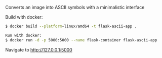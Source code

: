 Converts an image into ASCII symbols with a minimalistic interface

Build with docker:
```bash
$ docker build --platform=linux/amd64 -t flask-ascii-app .
```

```bash
Run with docker:
$ docker run -d -p 5000:5000 --name flask-container flask-ascii-app
```
Navigate to http://127.0.0.1:5000